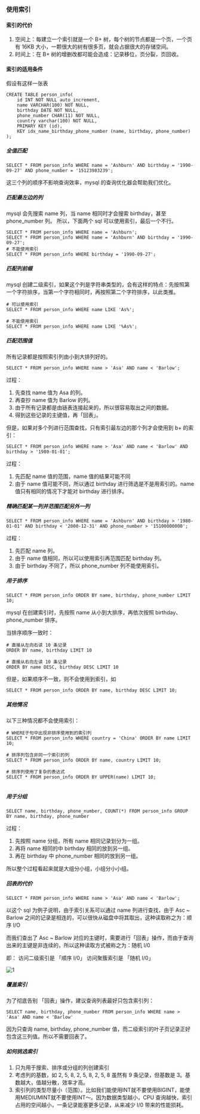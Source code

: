 ### 使用索引

#### 索引的代价
1. 空间上：每建立一个索引就是一个 B+ 树，每个树的节点都是一个页，一个页有 16KB 大小，一颗很大的树有很多页，就会占据很大的存储空间。
2. 时间上：在 B+ 树的增删改都可能会造成：记录移位，页分裂，页回收。


#### 索引的适用条件
假设有这样一张表
```mysql
CREATE TABLE person_info(
    id INT NOT NULL auto_increment,
    name VARCHAR(100) NOT NULL,
    birthday DATE NOT NULL,
    phone_number CHAR(11) NOT NULL,
    country varchar(100) NOT NULL,
    PRIMARY KEY (id),
    KEY idx_name_birthday_phone_number (name, birthday, phone_number)
);
```

##### 全值匹配
```mysql
SELECT * FROM person_info WHERE name = 'Ashburn' AND birthday = '1990-09-27' AND phone_number = '15123983239';
```

这三个列的顺序不影响查询效率，mysql 的查询优化器会帮助我们优化。

##### 匹配最左边的列
mysql 会先搜索 name 列，当 name 相同时才会搜索 birthday，甚至 phone_number 列。
所以，下面两个 sql 可以使用索引，最后一个不行。
```mysql
SELECT * FROM person_info WHERE name = 'Ashburn';
SELECT * FROM person_info WHERE name = 'Ashburn' AND birthday = '1990-09-27';
# 不能使用索引
SELECT * FROM person_info WHERE birthday = '1990-09-27';
```

##### 匹配列前缀
mysql 创建二级索引，如果这个列是字符串类型的，会有这样的特点：先按照第一个字符排序，当第一个字符相同时，再按照第二个字符排序，以此类推。
```mysql
# 可以使用索引
SELECT * FROM person_info WHERE name LIKE 'As%';

# 不能使用索引
SELECT * FROM person_info WHERE name LIKE '%As%';
```

##### 匹配范围值
所有记录都是按照索引列由小到大排列好的。
```mysql
SELECT * FROM person_info WHERE name > 'Asa' AND name < 'Barlow';
```

过程：
1. 先查找 name 值为 Asa 的列。
2. 再查抄 name 值为 Barlow 的列。
3. 由于所有记录都是由链表连接起来的，所以很容易取出之间的数据。
4. 得到这些记录的主键值，再「回表」。


但是，如果对多个列进行范围查找，只有索引最左边的那个列才会使用到 b+ 的索引：
```mysql
SELECT * FROM person_info WHERE name > 'Asa' AND name < 'Barlow' AND birthday > '1980-01-01';
```

过程：
1. 先匹配 name 值的范围，name 值的结果可能不同
2. 由于 name 值可能不同，所以通过 birthday 进行筛选是不是用索引的。name 值只有相同的情况下才能对 birthday 进行排序。



##### 精确匹配某一列并范围匹配另外一列
```mysql
SELECT * FROM person_info WHERE name = 'Ashburn' AND birthday > '1980-01-01' AND birthday < '2000-12-31' AND phone_number > '15100000000';
```

过程：
1. 先匹配 name 列。
2. 由于 name 值相同，所以可以使用索引再范围匹配 birthday 列。
3. 由于 birthday 不同了，所以 phone_number 列不能使用索引。



##### 用于排序
```mysql
SELECT * FROM person_info ORDER BY name, birthday, phone_number LIMIT 10;
```

mysql 在创建索引时，先按照 name 从小到大排序，再依次按照 birthday、phone_number 排序。

当排序顺序一致时：
```mysql
# 直接从左向右读 10 条记录
ORDER BY name, birthday LIMIT 10

# 直接从右向左读 10 条记录
ORDER BY name DESC, birthday DESC LIMIT 10
```

但是，如果顺序不一致，则不会使用到索引，如
```mysql
SELECT * FROM person_info ORDER BY name, birthday DESC LIMIT 10;
```

##### 其他情况
以下三种情况都不会使用索引：
```mysql
# WHERE子句中出现非排序使用到的索引列
SELECT * FROM person_info WHERE country = 'China' ORDER BY name LIMIT 10;

# 排序列包含非同一个索引的列
SELECT * FROM person_info ORDER BY name, country LIMIT 10;

# 排序列使用了复杂的表达式
SELECT * FROM person_info ORDER BY UPPER(name) LIMIT 10;


```


##### 用于分组
```mysql
SELECT name, birthday, phone_number, COUNT(*) FROM person_info GROUP BY name, birthday, phone_number
```
过程：
1. 先按照 name 分组，所有 name 相同记录划分为一组。
2. 再将 name 相同的中 birthday 相同的放到另一组。
3. 再在 birthday 中 phone_number 相同的放到另一组。

所以整个过程看起来就是大组分小组，小组分小小组。


##### 回表的代价
```mysql
SELECT * FROM person_info WHERE name > 'Asa' AND name < 'Barlow';
```

以这个 sql 为例子说明，由于索引关系可以通过 name 列进行查找，由于 Asc ~ Barlow 之间的记录是相连的，可以很快从磁盘中将其取出，这种读取称之为：顺序 I/O

而我们查出了 Asc ~ Barlow 对应的主键时，需要进行「回表」操作，而由于查询出来的主键是非连续的，所以这种读取方式被称之为：随机 I/0


即：
访问二级索引是 「顺序 I/0」
访问聚簇索引是 「随机 I/0」

![1](http://pzjwh5v7g.bkt.clouddn.com/mweb/15713854756582.jpg)



##### 覆盖索引
为了彻底告别 「回表」操作，建议查询列表最好只包含索引列：
```mysql
SELECT name, birthday, phone_number FROM person_info WHERE name > 'Asa' AND name < 'Barlow'
```

因为只查询 name, birthday, phone_number 值，而二级索引的叶子页记录正好包含这三列值。所以不需要回表了。


##### 如何挑选索引
1. 只为用于搜索、排序或分组的列创建索引
2. 考虑列的基数，如 2, 5, 8, 2, 5, 8, 2, 5, 8 虽然有 9 条记录，但基数是 3。基数越大，值越分散，效率才高。
3. 索引列的类型尽量小（范围）。比如我们能使用INT就不要使用BIGINT，能使用MEDIUMINT就不要使用INT～。因为数据类型越小，CPU 查询越快，索引占用的空间越小，一条记录能塞更多记录，从来减少 I/0 带来的性能损耗。
